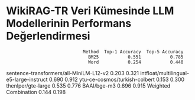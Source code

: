 # WikiRAG-TR Veri Kümesinde LLM Modellerinin Performans Değerlendirmesi


                                 Method  Top-1 Accuracy  Top-5 Accuracy
                                   BM25           0.551           0.785
                                   Word           0.254           0.440
sentence-transformers/all-MiniLM-L12-v2           0.203           0.321
intfloat/multilingual-e5-large-instruct           0.690           0.912
          ytu-ce-cosmos/turkish-colbert           0.153           0.300
                     thenlper/gte-large           0.535           0.776
                            BAAI/bge-m3           0.696           0.915
                   Weighted Combination           0.144           0.198
